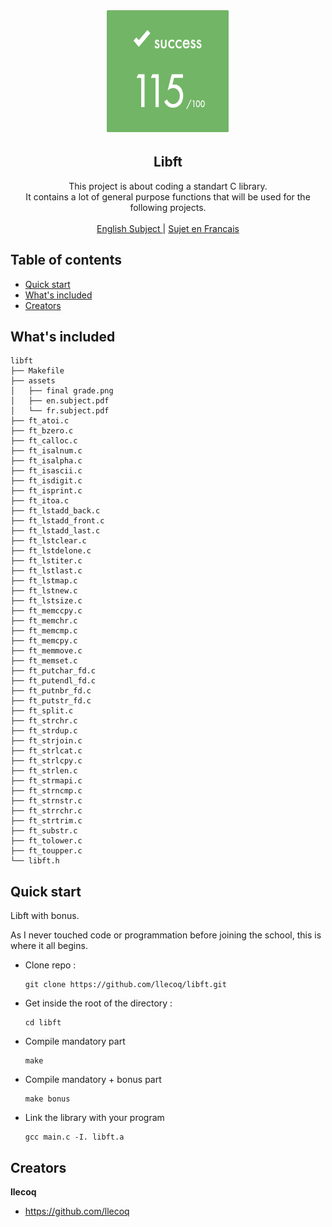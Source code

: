 <p align="center">
  <a href="https://example.com/">
    <img src="https://github.com/llecoq/libft/blob/master/assets/final%20grade.png" alt="LIBFT" width=200 height=200>
  </a>

  <h2 align="center">Libft</h2>

  <p align="center">
    This project is about coding a standart C library.
    <br>
    It contains a lot of general purpose functions that will be used for the following projects.
    <br>
    <br>
    <a href="https://github.com/llecoq/libft/blob/master/assets/en.subject.pdf">English Subject </a>
    |
    <a href="https://github.com/llecoq/libft/blob/master/assets/fr.subject.pdf"> Sujet en Francais</a>
  </p>
</p>


## Table of contents

- [Quick start](#quick-start)
- [What's included](#whats-included)
- [Creators](#creators)

## What's included

```
libft
├── Makefile
├── assets
│   ├── final grade.png
│   ├── en.subject.pdf
│   └── fr.subject.pdf
├── ft_atoi.c
├── ft_bzero.c
├── ft_calloc.c
├── ft_isalnum.c
├── ft_isalpha.c
├── ft_isascii.c
├── ft_isdigit.c
├── ft_isprint.c
├── ft_itoa.c
├── ft_lstadd_back.c
├── ft_lstadd_front.c
├── ft_lstadd_last.c
├── ft_lstclear.c
├── ft_lstdelone.c
├── ft_lstiter.c
├── ft_lstlast.c
├── ft_lstmap.c
├── ft_lstnew.c
├── ft_lstsize.c
├── ft_memccpy.c
├── ft_memchr.c
├── ft_memcmp.c
├── ft_memcpy.c
├── ft_memmove.c
├── ft_memset.c
├── ft_putchar_fd.c
├── ft_putendl_fd.c
├── ft_putnbr_fd.c
├── ft_putstr_fd.c
├── ft_split.c
├── ft_strchr.c
├── ft_strdup.c
├── ft_strjoin.c
├── ft_strlcat.c
├── ft_strlcpy.c
├── ft_strlen.c
├── ft_strmapi.c
├── ft_strncmp.c
├── ft_strnstr.c
├── ft_strrchr.c
├── ft_strtrim.c
├── ft_substr.c
├── ft_tolower.c
├── ft_toupper.c
└── libft.h
```


## Quick start

Libft with bonus.

As I never touched code or programmation before joining the school, this is where it all begins.

- Clone repo :
    ```
    git clone https://github.com/llecoq/libft.git
    ```
- Get inside the root of the directory :
    ```
    cd libft
    ```
- Compile mandatory part
    ```
    make
    ```
- Compile mandatory + bonus part
    ```
    make bonus
    ```
- Link the library with your program
    ```
    gcc main.c -I. libft.a
    ```
## Creators

**llecoq**

- <https://github.com/llecoq>
